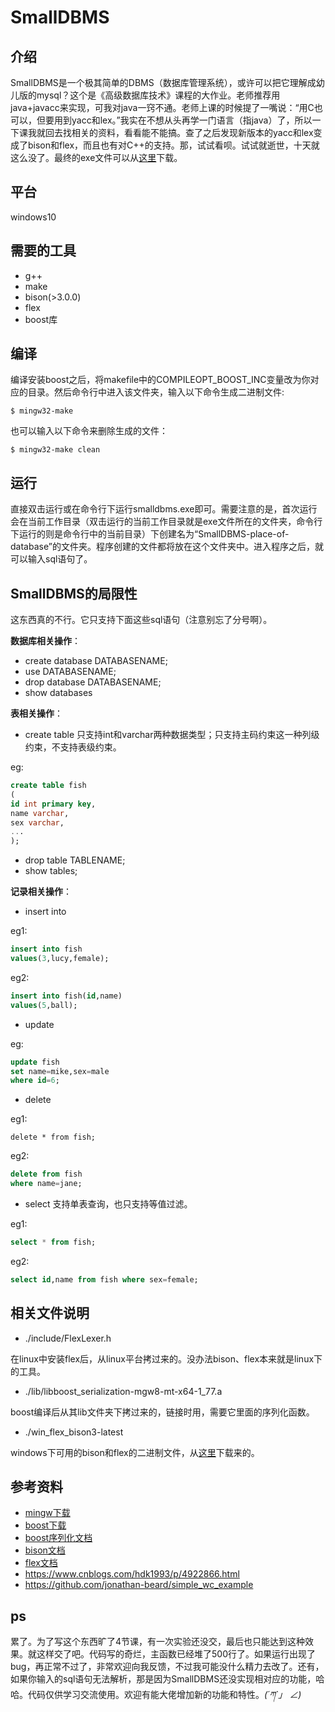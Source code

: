 # SmallDBMS
## 介绍
SmallDBMS是一个极其简单的DBMS（数据库管理系统），或许可以把它理解成幼儿版的mysql？这个是《高级数据库技术》课程的大作业。老师推荐用java+javacc来实现，可我对java一窍不通。老师上课的时候提了一嘴说：“用C也可以，但要用到yacc和lex。”我实在不想从头再学一门语言（指java）了，所以一下课我就回去找相关的资料，看看能不能搞。查了之后发现新版本的yacc和lex变成了bison和flex，而且也有对C++的支持。那，试试看呗。试试就逝世，十天就这么没了。最终的exe文件可以从[这里](https://github.com/Mengbys/SmallDBMS/releases/tag/v1.0)下载。
## 平台
windows10
## 需要的工具
- g++
- make
- bison(>3.0.0)
- flex
- boost库 
## 编译
编译安装boost之后，将makefile中的COMPILEOPT_BOOST_INC变量改为你对应的目录。然后命令行中进入该文件夹，输入以下命令生成二进制文件:

`$ mingw32-make`

也可以输入以下命令来删除生成的文件：

`$ mingw32-make clean`
## 运行
直接双击运行或在命令行下运行smalldbms.exe即可。需要注意的是，首次运行会在当前工作目录（双击运行的当前工作目录就是exe文件所在的文件夹，命令行下运行的则是命令行中的当前目录）下创建名为“SmallDBMS-place-of-database”的文件夹。程序创建的文件都将放在这个文件夹中。进入程序之后，就可以输入sql语句了。
## SmallDBMS的局限性
这东西真的不行。它只支持下面这些sql语句（注意别忘了分号啊）。

__数据库相关操作__：
- create database DATABASENAME;
- use DATABASENAME;
- drop database DATABASENAME;
- show databases

__表相关操作__：
- create table 只支持int和varchar两种数据类型；只支持主码约束这一种列级约束，不支持表级约束。

eg:
```sql
create table fish
(
id int primary key,
name varchar,
sex varchar,
...
);
```
- drop table TABLENAME;
- show tables;

__记录相关操作__：
- insert into

eg1:
```sql
insert into fish
values(3,lucy,female);
```
eg2:
```sql
insert into fish(id,name)
values(5,ball);
```
- update

eg:
```sql
update fish
set name=mike,sex=male
where id=6;
```
- delete

eg1:
```
delete * from fish;
```
eg2:
```sql
delete from fish
where name=jane;
```
- select 支持单表查询，也只支持等值过滤。

eg1:
```sql
select * from fish;
```
eg2:
```sql
select id,name from fish where sex=female;
```
## 相关文件说明
- ./include/FlexLexer.h

在linux中安装flex后，从linux平台拷过来的。没办法bison、flex本来就是linux下的工具。
- ./lib/libboost_serialization-mgw8-mt-x64-1_77.a

boost编译后从其lib文件夹下拷过来的，链接时用，需要它里面的序列化函数。
- ./win_flex_bison3-latest

windows下可用的bison和flex的二进制文件，从[这里](https://sourceforge.net/projects/winflexbison/files/)下载来的。
## 参考资料
- [mingw下载](https://sourceforge.net/projects/mingw-w64/files/)
- [boost下载](https://www.boost.org/)
- [boost序列化文档](http://zh.highscore.de/cpp/boost/serialization.html#serialization_archive)
- [bison文档](https://www.gnu.org/software/bison/manual/bison.html)
- [flex文档](https://westes.github.io/flex/manual/)
- <https://www.cnblogs.com/hdk1993/p/4922866.html>
- <https://github.com/jonathan-beard/simple_wc_example>
## ps
累了。为了写这个东西旷了4节课，有一次实验还没交，最后也只能达到这种效果。就这样交了吧。代码写的奇烂，主函数已经堆了500行了。如果运行出现了bug，再正常不过了，非常欢迎向我反馈，不过我可能没什么精力去改了。还有，如果你输入的sql语句无法解析，那是因为SmallDBMS还没实现相对应的功能，哈哈。代码仅供学习交流使用。欢迎有能大佬增加新的功能和特性。_(´ཀ`」 ∠)_
